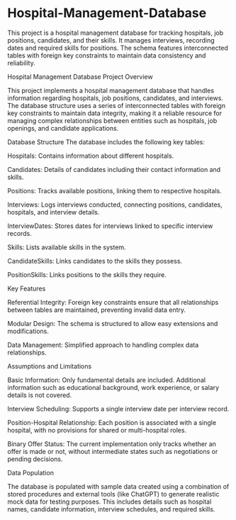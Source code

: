 # Hospital-Management-Database
This project is a hospital management database for tracking hospitals, job positions, candidates, and their skills. It manages interviews, recording dates and required skills for positions. The schema features interconnected tables with foreign key constraints to maintain data consistency and reliability.

Hospital Management Database
Project Overview

This project implements a hospital management database that handles information regarding hospitals, job positions, candidates, and interviews. The database structure uses a series of interconnected tables with foreign key constraints to maintain data integrity, making it a reliable resource for managing complex relationships between entities such as hospitals, job openings, and candidate applications.

Database Structure
The database includes the following key tables:

Hospitals: Contains information about different hospitals.

Candidates: Details of candidates including their contact information and skills.

Positions: Tracks available positions, linking them to respective hospitals.

Interviews: Logs interviews conducted, connecting positions, candidates, hospitals, and interview details.

InterviewDates: Stores dates for interviews linked to specific interview records.

Skills: Lists available skills in the system.

CandidateSkills: Links candidates to the skills they possess.

PositionSkills: Links positions to the skills they require.

Key Features

Referential Integrity: Foreign key constraints ensure that all relationships between tables are maintained, preventing invalid data entry.

Modular Design: The schema is structured to allow easy extensions and modifications.

Data Management: Simplified approach to handling complex data relationships.

Assumptions and Limitations

Basic Information: Only fundamental details are included. Additional information such as educational background, work experience, or salary details is not covered.

Interview Scheduling: Supports a single interview date per interview record.

Position-Hospital Relationship: Each position is associated with a single hospital, with no provisions for shared or multi-hospital roles.

Binary Offer Status: The current implementation only tracks whether an offer is made or not, without intermediate states such as negotiations or pending decisions.

Data Population

The database is populated with sample data created using a combination of stored procedures and external tools (like ChatGPT) to generate realistic mock data for testing purposes. This includes details such as hospital names, candidate information, interview schedules, and required skills.

